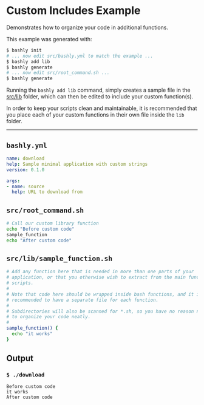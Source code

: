 # Custom Includes Example

Demonstrates how to organize your code in additional functions.

This example was generated with:

```bash
$ bashly init
# ... now edit src/bashly.yml to match the example ...
$ bashly add lib
$ bashly generate
# ... now edit src/root_command.sh ...
$ bashly generate
```

Running the `bashly add lib` command, simply creates a sample file in the
[src/lib](src/lib) folder, which can then be edited to include your custom
function(s).

In order to keep your scripts clean and maintainable, it is recommended that you
place each of your custom functions in their own file inside the `lib` folder.

<!-- include: src/root_command.sh src/lib/sample_function.sh -->

-----

## `bashly.yml`

````yaml
name: download
help: Sample minimal application with custom strings
version: 0.1.0

args:
- name: source
  help: URL to download from
````

## `src/root_command.sh`

````bash
# Call our custom library function
echo "Before custom code"
sample_function
echo "After custom code"

````

## `src/lib/sample_function.sh`

````bash
# Add any function here that is needed in more than one parts of your
# application, or that you otherwise wish to extract from the main function
# scripts.
#
# Note that code here should be wrapped inside bash functions, and it is
# recommended to have a separate file for each function.
#
# Subdirectories will also be scanned for *.sh, so you have no reason not
# to organize your code neatly.
#
sample_function() {
  echo "it works"
}

````


## Output

### `$ ./download`

````shell
Before custom code
it works
After custom code


````



